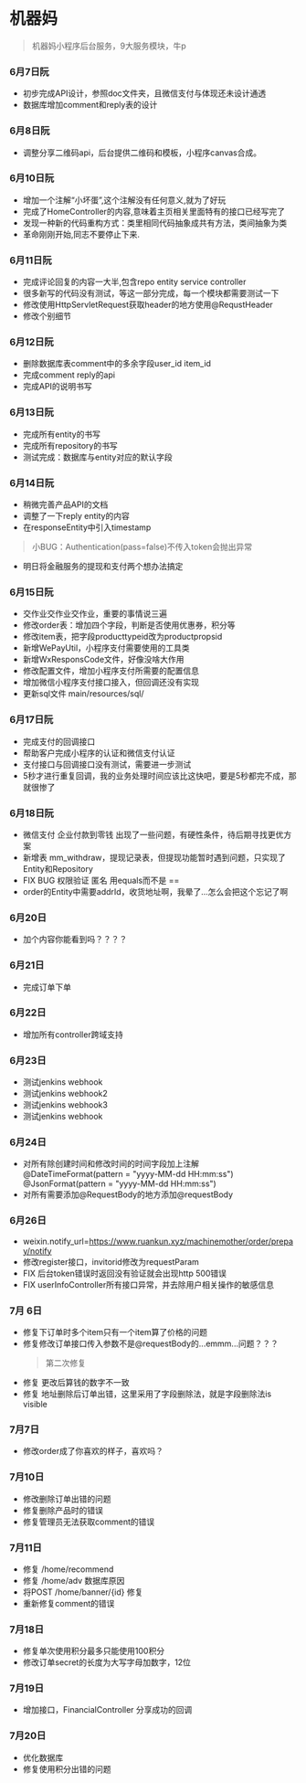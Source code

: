 # 机器妈

> 机器妈小程序后台服务，9大服务模块，牛p

### 6月7日阮
- 初步完成API设计，参照doc文件夹，且微信支付与体现还未设计通透
- 数据库增加comment和reply表的设计

### 6月8日阮
- 调整分享二维码api，后台提供二维码和模板，小程序canvas合成。


### 6月10日阮
- 增加一个注解“小坏蛋”,这个注解没有任何意义,就为了好玩
- 完成了HomeController的内容,意味着主页相关里面特有的接口已经写完了
- 发现一种新的代码重构方式：类里相同代码抽象成共有方法，类间抽象为类
- 革命刚刚开始,同志不要停止下来.

### 6月11日阮
- 完成评论回复的内容一大半,包含repo entity service controller
- 很多新写的代码没有测试，等这一部分完成，每一个模块都需要测试一下 
- 修改使用HttpServletRequest获取header的地方使用@RequstHeader
- 修改个别细节


### 6月12日阮
- 删除数据库表comment中的多余字段user_id  item_id
- 完成comment reply的api
- 完成API的说明书写

### 6月13日阮
- 完成所有entity的书写
- 完成所有repository的书写
- 测试完成：数据库与entity对应的默认字段

### 6月14日阮
- 稍微完善产品API的文档
- 调整了一下reply entity的内容
- 在responseEntity中引入timestamp
> 小BUG：Authentication(pass=false)不传入token会抛出异常
- 明日将金融服务的提现和支付两个想办法搞定

### 6月15日阮
- 交作业交作业交作业，重要的事情说三遍
- 修改order表：增加四个字段，判断是否使用优惠券，积分等
- 修改item表，把字段producttypeid改为productpropsid
- 新增WePayUtil，小程序支付需要使用的工具类
- 新增WxResponsCode文件，好像没啥大作用
- 修改配置文件，增加小程序支付所需要的配置信息
- 增加微信小程序支付接口接入，但回调还没有实现
- 更新sql文件 main/resources/sql/

### 6月17日阮
- 完成支付的回调接口
- 帮助客户完成小程序的认证和微信支付认证
- 支付接口与回调接口没有测试，需要进一步测试
- 5秒才进行重复回调，我的业务处理时间应该比这快吧，要是5秒都完不成，那就很惨了

### 6月18日阮
- 微信支付 企业付款到零钱 出现了一些问题，有硬性条件，待后期寻找更优方案
- 新增表 mm_withdraw，提现记录表，但提现功能暂时遇到问题，只实现了Entity和Repository
- FIX BUG 权限验证 匿名 用equals而不是 ==
- order的Entity中需要addrId，收货地址啊，我晕了...怎么会把这个忘记了啊

### 6月20日
- 加个内容你能看到吗？？？？
### 6月21日
- 完成订单下单

### 6月22日
- 增加所有controller跨域支持
### 6月23日
- 测试jenkins webhook
- 测试jenkins webhook2
- 测试jenkins webhook3
- 测试jenkins webhook

### 6月24日
- 对所有除创建时间和修改时间的时间字段加上注解@DateTimeFormat(pattern = "yyyy-MM-dd HH:mm:ss")  @JsonFormat(pattern = "yyyy-MM-dd HH:mm:ss")
- 对所有需要添加@RequestBody的地方添加@requestBody

### 6月26日
- weixin.notify_url=https://www.ruankun.xyz/machinemother/order/prepay/notify
- 修改register接口，invitorid修改为requestParam
- FIX 后台token错误时返回没有验证就会出现http 500错误
- FIX userInfoController所有接口异常，并去除用户相关操作的敏感信息

### 7月 6日
- 修复下订单时多个item只有一个item算了价格的问题
- 修复修改订单接口传入参数不是@requestBody的...emmm...问题？？？
    > 第二次修复
- 修复 更改后算钱的数字不一致
- 修复 地址删除后订单出错，这里采用了字段删除法，就是字段删除法is visible

### 7月7日
- 修改order成了你喜欢的样子，喜欢吗？

### 7月10日
- 修改删除订单出错的问题
- 修复删除产品时的错误
- 修复管理员无法获取comment的错误

### 7月11日
- 修复 /home/recommend
- 修复 /home/adv 数据库原因
- 将POST /home/banner/{id} 修复
- 重新修复comment的错误

### 7月18日
- 修复单次使用积分最多只能使用100积分
- 修改订单secret的长度为大写字母加数字，12位

### 7月19日
- 增加接口，FinancialController  分享成功的回调

### 7月20日
- 优化数据库
- 修复使用积分出错的问题